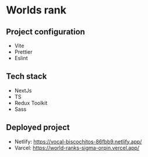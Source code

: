 # Worlds rank

## Project configuration

-   Vite
-   Prettier
-   Eslint

## Tech stack

-   NextJs
-   TS
-   Redux Toolkit
-   Sass

## Deployed project
- Netlify: https://vocal-biscochitos-86fbb9.netlify.app/
- Varcel: https://world-ranks-sigma-orpin.vercel.app/

